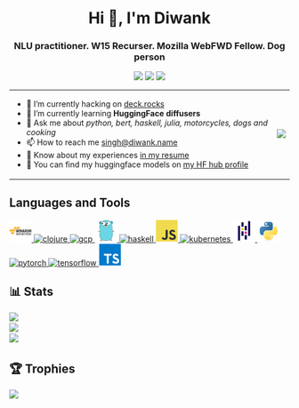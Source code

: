 
<h1 align="center">Hi 👋, I'm Diwank</h1>
<h3 align="center">NLU practitioner. W15 Recurser. Mozilla WebFWD Fellow. Dog person</h3>
<p align=center>
  <a href="https://facebook.com/diwank.singh"><img src="https://img.shields.io/badge/Facebook-%231877F2.svg?logo=Facebook&logoColor=white"></a> 
  <a href="https://linkedin.com/in/diwank-tomer"><img src="https://img.shields.io/badge/LinkedIn-%230077B5.svg?logo=linkedin&logoColor=white"></a>
  <a href="https://twitter.com/diwanksingh"><img src="https://img.shields.io/badge/Twitter-%231DA1F2.svg?logo=Twitter&logoColor=white"></a>
</p>

<table align=center>
  <tr>
    <td>
      <ul>
        <li> 🔭 I’m currently hacking on <a href="https://deck.rocks">deck.rocks</a>
        <li> 🌱 I’m currently learning <b>HuggingFace diffusers</b>
        <li> 💬 Ask me about <i>python, bert, haskell, julia, motorcycles, dogs and cooking</i>
        <li> 📫 How to reach me <a href="mailto:singh@diwank.name">singh@diwank.name</a>
        <li> 📄 Know about my experiences <a href="https://diwank.name/resume.pdf">in my resume</a>
        <li> 🤗 You can find my huggingface models on <a href="https://huggingface.co/diwank"> my HF hub profile </a>
      </ul>
    </td>
    <td>
      <p align=right><img src="https://quotes-github-readme.vercel.app/api?type=vertical&theme=merko"/></p>
    </td>
  </tr>
</table>


## Languages and Tools
<p align="left"> <a href="https://aws.amazon.com" target="_blank" rel="noreferrer"> <img src="https://raw.githubusercontent.com/devicons/devicon/master/icons/amazonwebservices/amazonwebservices-original-wordmark.svg" alt="aws" width="40" height="40"/> </a> <a href="https://clojure.org/" target="_blank" rel="noreferrer"> <img src="https://upload.wikimedia.org/wikipedia/commons/5/5d/Clojure_logo.svg" alt="clojure" width="40" height="40"/> </a> <a href="https://cloud.google.com" target="_blank" rel="noreferrer"> <img src="https://www.vectorlogo.zone/logos/google_cloud/google_cloud-icon.svg" alt="gcp" width="40" height="40"/> </a> <a href="https://golang.org" target="_blank" rel="noreferrer"> <img src="https://raw.githubusercontent.com/devicons/devicon/master/icons/go/go-original.svg" alt="go" width="40" height="40"/> </a> <a href="https://www.haskell.org/" target="_blank" rel="noreferrer"> <img src="https://upload.wikimedia.org/wikipedia/commons/1/1c/Haskell-Logo.svg" alt="haskell" width="40" height="40"/> </a> <a href="https://developer.mozilla.org/en-US/docs/Web/JavaScript" target="_blank" rel="noreferrer"> <img src="https://raw.githubusercontent.com/devicons/devicon/master/icons/javascript/javascript-original.svg" alt="javascript" width="40" height="40"/> </a> <a href="https://kubernetes.io" target="_blank" rel="noreferrer"> <img src="https://www.vectorlogo.zone/logos/kubernetes/kubernetes-icon.svg" alt="kubernetes" width="40" height="40"/> </a> <a href="https://pandas.pydata.org/" target="_blank" rel="noreferrer"> <img src="https://raw.githubusercontent.com/devicons/devicon/2ae2a900d2f041da66e950e4d48052658d850630/icons/pandas/pandas-original.svg" alt="pandas" width="40" height="40"/> </a> <a href="https://www.python.org" target="_blank" rel="noreferrer"> <img src="https://raw.githubusercontent.com/devicons/devicon/master/icons/python/python-original.svg" alt="python" width="40" height="40"/> </a> <a href="https://pytorch.org/" target="_blank" rel="noreferrer"> <img src="https://www.vectorlogo.zone/logos/pytorch/pytorch-icon.svg" alt="pytorch" width="40" height="40"/> </a> <a href="https://www.tensorflow.org" target="_blank" rel="noreferrer"> <img src="https://www.vectorlogo.zone/logos/tensorflow/tensorflow-icon.svg" alt="tensorflow" width="40" height="40"/> </a> <a href="https://www.typescriptlang.org/" target="_blank" rel="noreferrer"> <img src="https://raw.githubusercontent.com/devicons/devicon/master/icons/typescript/typescript-original.svg" alt="typescript" width="40" height="40"/> </a> </p>

## 📊 Stats
![](https://github-readme-stats.vercel.app/api?username=creatorrr&hide_border=true&include_all_commits=true&count_private=true)<br/>
![](https://github-readme-streak-stats.herokuapp.com/?user=creatorrr&hide_border=true)<br/>
![](https://github-readme-stats.vercel.app/api/top-langs/?username=creatorrr&hide=cpp,css,shell,makefile,html,c%2B%2B,c,tex,javascript,emacs+lisp,clojure&hide_border=true&include_all_commits=true&count_private=true&layout=compact)

## 🏆 Trophies
![](https://github-profile-trophy.vercel.app/?username=creatorrr&no-frame=true&margin-w=4)
